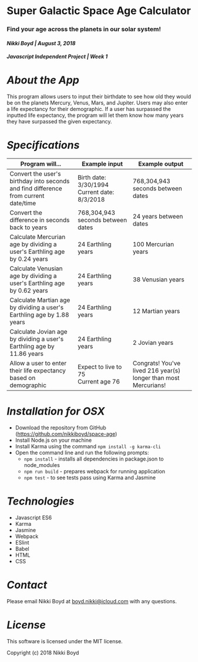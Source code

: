# Super Galactic Space Age Calculator
### Find your age across the planets in our solar system!
#### _Nikki Boyd | August 3, 2018_
#### _Javascript Independent Project | Week 1_


# _About the App_
This program allows users to input their birthdate to see how old they would be on the planets Mercury, Venus, Mars, and Jupiter. Users may also enter a life expectancy for their demographic. If a user has surpassed the inputted life expectancy, the program will let them know how many years they have surpassed the given expectancy.

# _Specifications_
| Program will... | Example input | Example output |
|--|--|--|
| Convert the user's birthday into seconds and find difference from current date/time | Birth date: 3/30/1994 Current date: 8/3/2018 | 768,304,943 seconds between dates |
| Convert the difference in seconds back to years | 768,304,943 seconds between dates | 24 years between dates |
| Calculate Mercurian age by dividing a user's Earthling age by 0.24 years | 24 Earthling years | 100 Mercurian years |
| Calculate Venusian age by dividing a user's Earthling age by 0.62 years | 24 Earthling years | 38 Venusian years |
| Calculate Martian age by dividing a user's Earthling age by 1.88 years | 24 Earthling years | 12 Martian years |
| Calculate Jovian age by dividing a user's Earthling age by 11.86 years | 24 Earthling years | 2 Jovian years |
| Allow a user to enter their life expectancy based on demographic | Expect to live to 75 <br> Current age 76 | Congrats! You've lived 216 year(s) longer than most Mercurians!

# _Installation for OSX_
- Download the repository from GitHub (https://github.com/nikkiboyd/space-age)
- Install Node.js on your machine
- Install Karma using the command `npm install -g karma-cli`
- Open the command line and run the following prompts:
    -  `npm install` - installs all dependencies in package.json to node_modules
    -  `npm run build` - prepares webpack for running application
    -  `npm test` - to see tests pass using Karma and Jasmine

# _Technologies_
- Javascript ES6
- Karma
- Jasmine
- Webpack
- ESlint
- Babel
- HTML
- CSS

# _Contact_
Please email Nikki Boyd at boyd.nikki@icloud.com with any questions.

# _License_
This software is licensed under the MIT license.

Copyright (c) 2018 Nikki Boyd
